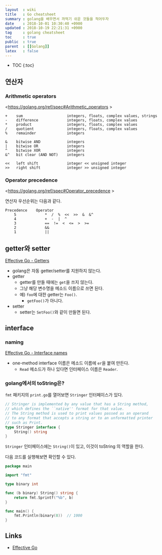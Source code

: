 ```yaml
---
layout  : wiki
title   : Go cheatsheet
summary : golang을 배우면서 까먹기 쉬운 것들을 적어두자
date    : 2018-10-01 10:30:40 +0900
updated : 2018-10-19 22:21:31 +0900
tag     : golang cheatsheet
toc     : true
public  : true
parent  : [[Golang]]
latex   : false
---
```

* TOC
{:toc}

## 연산자

### Arithmetic operators

<https://golang.org/ref/spec#Arithmetic_operators >

```
+    sum                    integers, floats, complex values, strings
-    difference             integers, floats, complex values
*    product                integers, floats, complex values
/    quotient               integers, floats, complex values
%    remainder              integers

&    bitwise AND            integers
|    bitwise OR             integers
^    bitwise XOR            integers
&^   bit clear (AND NOT)    integers

<<   left shift             integer << unsigned integer
>>   right shift            integer >> unsigned integer
```


### Operator precedence

<https://golang.org/ref/spec#Operator_precedence >

연산자 우선순위는 다음과 같다.

```
Precedence    Operator
    5             *  /  %  <<  >>  &  &^
    4             +  -  |  ^
    3             ==  !=  <  <=  >  >=
    2             &&
    1             ||
```






## getter와 setter

[Effective Go - Getters](https://golang.org/doc/effective_go.html?#Getters )

* golang은 자동 getter/setter를 지원하지 않는다.
* getter
    * getter를 만들 때에는 `get`을 쓰지 않는다.
    * 그냥 해당 변수명을 메소드 이름으로 쓰면 된다.
    * 예) `foo`에 대한 getter는 `Foo()`.
        * `getFoo()`가 아니다.
* setter
    * setter는 `SetFoo()`와 같이 만들면 된다.

## interface

### naming

[Effective Go - Interface names](https://golang.org/doc/effective_go.html?#interface-names )

* one-method interface 이름은 메소드 이름에 `er`을 붙여 만든다.
    * `Read` 메소드가 하나 있다면 인터페이스 이름은 `Reader`.


### golang에서의 toString은?

`fmt` 패키지의 `print.go`를 열어보면 `Stringer` 인터페이스가 있다.

```go
// Stringer is implemented by any value that has a String method,
// which defines the ``native'' format for that value.
// The String method is used to print values passed as an operand
// to any format that accepts a string or to an unformatted printer
// such as Print.
type Stringer interface {
	String() string
}
```

`Stringer` 인터페이스에는 `String()`이 있고, 이것이 toString 의 역할을 한다.

다음 코드를 실행해보면 확인할 수 있다.

```go
package main

import "fmt"

type binary int

func (b binary) String() string {
	return fmt.Sprintf("%b", b)
}

func main() {
	fmt.Println(binary(8))  // 1000
}
```


## Links

* [Effective Go](https://golang.org/doc/effective_go.html )

